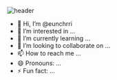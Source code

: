 ![header](https://capsule-render.vercel.app/api?type=waving&color=0:85C1E9,100:2E86C1&height=200&section=header&text=Hi%20there!%20I'm%20Jiho%20👋&fontSize=40&fontAlignY=40&desc=Frontend%20Developer%20%7C%20React%20%7C%20JavaScript&descAlign=62&descAlignY=60)


- 👋 Hi, I’m @eunchrri
- 👀 I’m interested in ...
- 🌱 I’m currently learning ...
- 💞️ I’m looking to collaborate on ...
- 📫 How to reach me ...
- 😄 Pronouns: ...
- ⚡ Fun fact: ...

<!---
eunchrri/eunchrri is a ✨ special ✨ repository because its `README.md` (this file) appears on your GitHub profile.
You can click the Preview link to take a look at your changes.
--->
